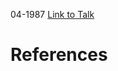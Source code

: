 

04-1987
[Link to Talk](https://www.churchofjesuschrist.org/study/general-conference/1987/04/saturday-afternoon-session?lang=eng)



# References
